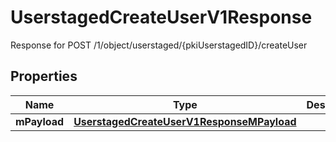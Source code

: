 

# UserstagedCreateUserV1Response

Response for POST /1/object/userstaged/{pkiUserstagedID}/createUser

## Properties

| Name | Type | Description | Notes |
|------------ | ------------- | ------------- | -------------|
|**mPayload** | [**UserstagedCreateUserV1ResponseMPayload**](UserstagedCreateUserV1ResponseMPayload.md) |  |  |



